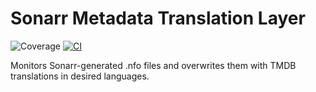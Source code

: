 # Sonarr Metadata Translation Layer

![Coverage](https://img.shields.io/endpoint?url=https://gist.githubusercontent.com/kfstorm/2eafe27677e3a2ebbda29cbd026ff32b/raw/coverage.json)
[![CI](https://github.com/kfstorm/sonarr-metadata-rewrite/actions/workflows/ci.yml/badge.svg)](https://github.com/kfstorm/sonarr-metadata-rewrite/actions/workflows/ci.yml)

Monitors Sonarr-generated .nfo files and overwrites them with TMDB translations in desired languages.
